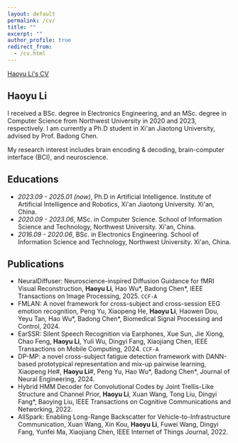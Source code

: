 ```yaml
---
layout: default
permalink: /cv/
title: ""
excerpt: ""
author_profile: true
redirect_from: 
  - /cv.html
---
```


[Haoyu Li's CV](cv.pdf)


## Haoyu Li

I received a BSc. degree in Electronics Engineering, and an MSc. degree in Computer Science from Northwest University in 2020 and 2023, respectively. I am currently a Ph.D student in Xi'an Jiaotong University, advised by Prof. Badong Chen. 

My research interest includes brain encoding \& decoding, brain-computer interface (BCI), and neuroscience.

## Educations
- *2023.09 - 2025.01 (now)*, Ph.D in Artificial Intelligence. Institute of Artificial Intelligence and Robotics, Xi'an Jiaotong University. Xi'an, China. 
- *2020.09 - 2023.06*, MSc. in Computer Science. School of Information Science and Technology, Northwest University. Xi'an, China. 
- *2016.09 - 2020.06*, BSc. in Electronics Engineering. School of Information Science and Technology, Northwest University. Xi'an, China. 

## Publications 

- NeuralDiffuser: Neuroscience-inspired Diffusion Guidance for fMRI Visual Reconstruction, **Haoyu Li**, Hao Wu\*, Badong Chen\*, IEEE Transactions on Image Processing, 2025. ``CCF-A``
- FMLAN: A novel framework for cross-subject and cross-session EEG emotion recognition, Peng Yu, Xiaopeng He, **Haoyu Li**, Haowen Dou, Yeyu Tan, Hao Wu\*, Badong Chen\*, Biomedical Signal Processing and Control, 2024.
- EarSSR: Silent Speech Recognition via Earphones, Xue Sun, Jie Xiong, Chao Feng, **Haoyu Li**, Yuli Wu, Dingyi Fang, Xiaojiang Chen, IEEE Transactions on Mobile Computing, 2024. ``CCF-A``
- DP-MP: a novel cross-subject fatigue detection framework with DANN-based prototypical representation and mix-up pairwise learning, Xiaopeng He#, **Haoyu Li**#, Peng Yu, Hao Wu\*, Badong Chen\*, Journal of Neural Engineering, 2024.
- Hybrid HMM Decoder for Convolutional Codes by Joint Trellis-Like Structure and Channel Prior, **Haoyu Li**, Xuan Wang, Tong Liu, Dingyi Fang\*, Baoying Liu, IEEE Transactions on Cognitive Communications and Networking, 2022.
- AllSpark: Enabling Long-Range Backscatter for Vehicle-to-Infrastructure Communication, Xuan Wang, Xin Kou, **Haoyu Li**, Fuwei Wang, Dingyi Fang, Yunfei Ma, Xiaojiang Chen, IEEE Internet of Things Journal, 2022.